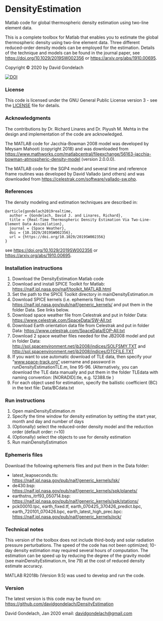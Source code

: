 # DensityEstimation
Matlab code for global thermospheric density estimation using two-line element data.

This is a complete toolbox for Matlab that enables you to estimate the global thermospheric density using two-line element data. Three different reduced-order density models can be employed for the estimation. Details of the technique and models can be found in the journal paper, see https://doi.org/10.1029/2019SW002356 or https://arxiv.org/abs/1910.00695.


Copyright © 2020 by David Gondelach

[![DOI](https://zenodo.org/badge/180176041.svg)](https://zenodo.org/badge/latestdoi/180176041)


### License
This code is licensed under the GNU General Public License version 3 - see the [LICENSE](LICENSE) file for details.


### Acknowledgments
The contributions by Dr. Richard Linares and Dr. Piyush M. Mehta in the design and implementation of the code are acknowledged.

The MATLAB code for Jacchia-Bowman 2008 model was developed by Meysam Mahooti (copyright 2018) and was downloaded from https://www.mathworks.com/matlabcentral/fileexchange/56163-jacchia-bowman-atmospheric-density-model (version 2.0.0.0).

The MATLAB code for the SGP4 model and several time and reference frame routines was developed by David Vallado (and others) and was downloaded from https://celestrak.com/software/vallado-sw.php.


### References
The density modeling and estimation techniques are described in:
```
@article{gondelach2019realtime,
  author = {Gondelach, David J. and Linares, Richard},
  title = {Real-Time Thermospheric Density Estimation Via Two-Line-Element Data Assimilation},
  journal = {Space Weather},
  doi = {10.1029/2019SW002356},
  url = {https://doi.org/10.1029/2019SW002356}
}
```
see https://doi.org/10.1029/2019SW002356 or https://arxiv.org/abs/1910.00695.

### Installation instructions
1. Download the DensityEstimation Matlab code
2. Download and install SPICE Toolkit for Matlab: https://naif.jpl.nasa.gov/naif/toolkit_MATLAB.html
3. Set the path to the SPICE Toolkit directory in mainDensityEstimation.m
4. Download SPICE kernels (i.e. ephemeris files) from https://naif.jpl.nasa.gov/pub/naif/generic_kernels/ and put them in the folder Data. See links below.
5. Download space weather file from Celestrak and put in folder Data: https://www.celestrak.com/SpaceData/SW-All.txt
6. Download Earth orientation data file from Celestrak and put in folder Data: https://www.celestrak.com/SpaceData/EOP-All.txt
7. Download 2 space weather files needed for the JB2008 model and put in folder Data: http://sol.spacenvironment.net/jb2008/indices/SOLFSMY.TXT  and  http://sol.spacenvironment.net/jb2008/indices/DTCFILE.TXT 
8. If you want to use automatic download of TLE data, then specify your “www.space-track.org” username and password in runDensityEstimationTLE.m, line 95-96. (Alternatively, you can download the TLE data manually and put them in the folder TLEdata with naming convention: [NORADID].tle, e.g. 12388.tle )
9. For each object used for estimation, specify the ballistic coefficient (BC) in the text file: Data/BCdata.txt


### Run instructions
1. Open mainDensityEstimation.m
2. Specify the time window for density estimation by setting the start year, month and day and number of days
3. (Optionally) select the reduced-order density model and the reduction order (default order: r=10)
4. (Optionally) select the objects to use for density estimation
5. Run mainDensityEstimation


### Ephemeris files
Download the following ephemeris files and put them in the Data folder:
* latest_leapseconds.tls:  https://naif.jpl.nasa.gov/pub/naif/generic_kernels/lsk/
* de430.bsp:  https://naif.jpl.nasa.gov/pub/naif/generic_kernels/spk/planets/
* earthstns_itrf93_050714.bsp:  https://naif.jpl.nasa.gov/pub/naif/generic_kernels/spk/stations/
* pck00010.tpc, earth_fixed.tf, earth_070425_370426_predict.bpc, earth_720101_070426.bpc, earth_latest_high_prec.bpc:  https://naif.jpl.nasa.gov/pub/naif/generic_kernels/pck/


### Technical notes
This version of the toolbox does not include third-body and solar radiation pressure perturbations. The speed of the code has not been optimized; 10-day density estimation may required several hours of computation. The estimation can be speed up by reducing the degree of the gravity model (see mainDensityEstimation.m, line 79) at the cost of reduced density estimate accuracy.

MATLAB R2018b (Version 9.5) was used to develop and run the code.


### Version
The latest version is this code may be found on: https://github.com/davidgondelach/DensityEstimation


David Gondelach, Jan 2020
email: davidgondelach@gmail.com
